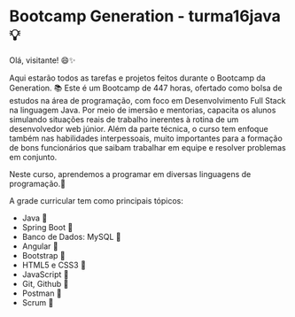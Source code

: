 # Bootcamp Generation - turma16java 💡
Olá, visitante! 😄✨

Aqui estarão todos as tarefas e projetos feitos durante o Bootcamp da Generation. 📚
Este é um Bootcamp de 447 horas, ofertado como bolsa de estudos na área de programação, com foco em Desenvolvimento Full Stack na linguagem Java.
Por meio de imersão e mentorias, capacita os alunos simulando situações reais de trabalho inerentes à rotina de um desenvolvedor web júnior.
Além da parte técnica, o curso tem enfoque também nas habilidades interpessoais, muito importantes para a formação de bons funcionários que saibam trabalhar em equipe e resolver problemas em conjunto. 

Neste curso, aprendemos a programar em diversas linguagens de programação.📖

A grade curricular tem como principais tópicos: 

- Java 📓
- Spring Boot 📔
- Banco de Dados: MySQL 📒
- Angular 📕
- Bootstrap 📗
- HTML5 e CSS3 📘
- JavaScript 📙
- Git, Github 📝
- Postman 📔
- Scrum 📕



